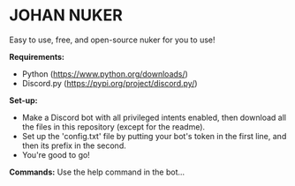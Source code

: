 # JOHAN NUKER
Easy to use, free, and open-source nuker for you to use!

**Requirements:**
* Python (https://www.python.org/downloads/)
* Discord.py (https://pypi.org/project/discord.py/)

**Set-up:**
* Make a Discord bot with all privileged intents enabled, then download all the files in this repository (except for the readme).
* Set up the 'config.txt' file by putting your bot's token in the first line, and then its prefix in the second.
* You're good to go!

**Commands:**
Use the help command in the bot...
